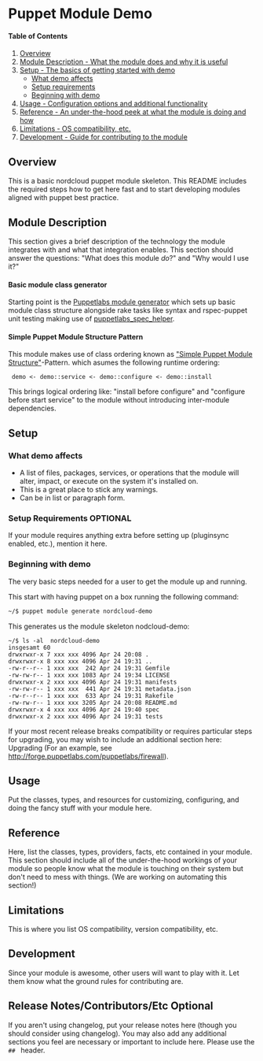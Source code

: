 # Puppet Module Demo

#### Table of Contents

1. [Overview](#overview)
2. [Module Description - What the module does and why it is useful](#module-description)
3. [Setup - The basics of getting started with demo](#setup)
    * [What demo affects](#what-demo-affects)
    * [Setup requirements](#setup-requirements)
    * [Beginning with demo](#beginning-with-demo)
4. [Usage - Configuration options and additional functionality](#usage)
5. [Reference - An under-the-hood peek at what the module is doing and how](#reference)
5. [Limitations - OS compatibility, etc.](#limitations)
6. [Development - Guide for contributing to the module](#development)

## Overview

This is a basic nordcloud puppet module skeleton. This README includes the required steps how to
get here fast and to start developing modules aligned with puppet best practice.


## Module Description

This section gives a brief description of the technology
the module integrates with and what that integration enables. This section
should answer the questions: "What does this module *do*?" and "Why would I use
it?"

#### Basic module class generator
Starting point is the [Puppetlabs module generator](https://docs.puppet.com/puppet/latest/reference/modules_publishing.html#build-your-module)
which sets up basic module class structure alongside rake tasks like syntax and rspec-puppet unit testing
making use of [puppetlabs_spec_helper](https://github.com/puppetlabs/puppetlabs_spec_helper).

#### Simple Puppet Module Structure Pattern
This module makes use of class ordering known as ["Simple Puppet Module Structure"](https://www.devco.net/archives/2012/12/13/simple-puppet-module-structure-redux.php)-Pattern.
which asumes the following runtime ordering:
```
 demo <- demo::service <- demo::configure <- demo::install
```
This brings logical ordering like: "install before configure" and "configure before start service" to the module
without introducing inter-module dependencies.

## Setup

### What demo affects

* A list of files, packages, services, or operations that the module will alter,
  impact, or execute on the system it's installed on.
* This is a great place to stick any warnings.
* Can be in list or paragraph form.

### Setup Requirements **OPTIONAL**

If your module requires anything extra before setting up (pluginsync enabled,
etc.), mention it here.

### Beginning with demo

The very basic steps needed for a user to get the module up and running.

This start with having puppet on a box running the following command:
``` sh
~/$ puppet module generate nordcloud-demo
```
This generates us the module skeleton nodcloud-demo:
```
~/$ ls -al  nordcloud-demo
insgesamt 60
drwxrwxr-x 7 xxx xxx 4096 Apr 24 20:08 .
drwxrwxr-x 8 xxx xxx 4096 Apr 24 19:31 ..
-rw-r--r-- 1 xxx xxx  242 Apr 24 19:31 Gemfile
-rw-rw-r-- 1 xxx xxx 1083 Apr 24 19:34 LICENSE
drwxrwxr-x 2 xxx xxx 4096 Apr 24 19:31 manifests
-rw-rw-r-- 1 xxx xxx  441 Apr 24 19:31 metadata.json
-rw-r--r-- 1 xxx xxx  633 Apr 24 19:31 Rakefile
-rw-rw-r-- 1 xxx xxx 3205 Apr 24 20:08 README.md
drwxrwxr-x 4 xxx xxx 4096 Apr 24 19:40 spec
drwxrwxr-x 2 xxx xxx 4096 Apr 24 19:31 tests

```



If your most recent release breaks compatibility or requires particular steps
for upgrading, you may wish to include an additional section here: Upgrading
(For an example, see http://forge.puppetlabs.com/puppetlabs/firewall).

## Usage

Put the classes, types, and resources for customizing, configuring, and doing
the fancy stuff with your module here.

## Reference

Here, list the classes, types, providers, facts, etc contained in your module.
This section should include all of the under-the-hood workings of your module so
people know what the module is touching on their system but don't need to mess
with things. (We are working on automating this section!)

## Limitations

This is where you list OS compatibility, version compatibility, etc.

## Development

Since your module is awesome, other users will want to play with it. Let them
know what the ground rules for contributing are.

## Release Notes/Contributors/Etc **Optional**

If you aren't using changelog, put your release notes here (though you should
consider using changelog). You may also add any additional sections you feel are
necessary or important to include here. Please use the `## ` header.
